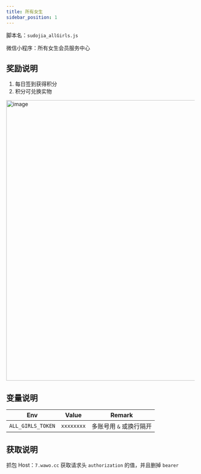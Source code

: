 ```yaml
---
title: 所有女生
sidebar_position: 1
---
```


脚本名：`sudojia_allGirls.js`

微信小程序：所有女生会员服务中心

## 奖励说明

1. 每日签到获得积分
2. 积分可兑换实物

<img src="https://pic.rmb.bdstatic.com/bjh/240723/00ed5581032ab6dc69360a5d4ad0d22a5843.jpeg" alt="image" height="750"/>

## 变量说明

|        Env        |   Value    |         Remark          |
| :---------------: | :--------: | :---------------------: |
| `ALL_GIRLS_TOKEN` | `xxxxxxxx` | 多账号用 `&` 或换行隔开 |

## 获取说明

抓包 Host：`7.wawo.cc` 获取请求头 `authorization` 的值，并且删掉 `bearer`